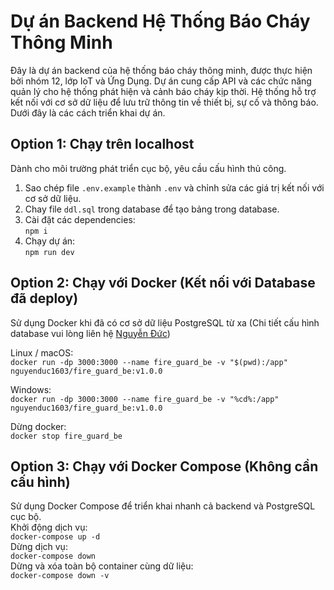 # Dự án Backend Hệ Thống Báo Cháy Thông Minh
Đây là dự án backend của hệ thống báo cháy thông minh, được thực hiện bởi nhóm 12, lớp IoT và Ứng Dụng. Dự án cung cấp API và các chức năng quản lý cho hệ thống phát hiện và cảnh báo cháy kịp thời. Hệ thống hỗ trợ kết nối với cơ sở dữ liệu để lưu trữ thông tin về thiết bị, sự cố và thông báo. Dưới đây là các cách triển khai dự án.

## Option 1: Chạy trên localhost
Dành cho môi trường phát triển cục bộ, yêu cầu cấu hình thủ công.
1. Sao chép file `.env.example` thành `.env` và chỉnh sửa các giá trị kết nối với cơ sở dữ liệu.
2. Chay file `ddl.sql` trong database để tạo bảng trong database.
3. Cài đặt các dependencies:  
   `npm i`
4. Chạy dự án:  
   `npm run dev`

## Option 2: Chạy với Docker (Kết nối với Database đã deploy)

Sử dụng Docker khi đã có cơ sở dữ liệu PostgreSQL từ xa (Chi tiết cấu hình database vui lòng liên hệ [Nguyễn Đức](https://www.facebook.com/ngminhduc1603))

Linux / macOS:  
`docker run -dp 3000:3000 --name fire_guard_be -v "$(pwd):/app" nguyenduc1603/fire_guard_be:v1.0.0`  

Windows:  
`docker run -dp 3000:3000 --name fire_guard_be -v "%cd%:/app" nguyenduc1603/fire_guard_be:v1.0.0`  

Dừng docker:  
`docker stop fire_guard_be`

## Option 3: Chạy với Docker Compose (Không cần cấu hình)
Sử dụng Docker Compose để triển khai nhanh cả backend và PostgreSQL cục bộ.  
Khởi động dịch vụ:  
`docker-compose up -d`  
Dừng dịch vụ:  
`docker-compose down`  
Dừng và xóa toàn bộ container cùng dữ liệu:   
`docker-compose down -v`
